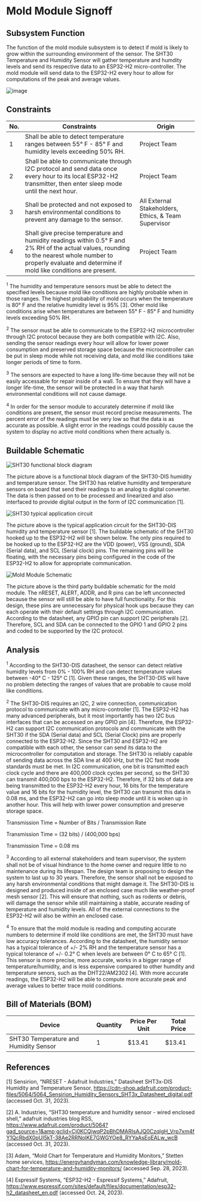 # Mold Module Signoff

## Subsystem Function
The function of the mold module subsystem is to detect if mold is likely to grow within the surrounding environment of the sensor. The SHT30 Temperature and Humidity Sensor will gather temperature and humdity levels and send its respective data to an ESP32-H2 micro-controller. The mold module will send data to the ESP32-H2 every hour to allow for computations of the peak and average values.

![image](https://github.com/jacksonrwoodard/HouseHealthMonitoring/assets/104484972/3401a3b6-74a1-49af-a090-dfe94abc742c)


## Constraints
| No. | Constraints | Origin |
| --- | ----------- | ------ |
|  1  | Shall be able to detect temperature ranges between 55&deg; F - 85&deg; F and humidity levels exceeding 50% RH. | Project Team |
|  2  | Shall be able to communicate through I2C protocol and send data once every hour to its local ESP32-H2 transmitter, then enter sleep mode until the next hour. | Project Team |
|  3  | Shall be protected and not exposed to harsh environmental conditions to prevent any damage to the sensor. | All External Stakeholders, Ethics, & Team Supervisor |
|  4  | Shall give precise temperature and humidity readings within 0.5&deg; F and 2% RH of the actual values, rounding to the nearest whole number to properly evaluate and determine if mold like conditions are present. | Project Team |

<sup>1</sup> The humidity and temperature sensors must be able to detect the specified levels because mold like conditions are highly probable when in those ranges. The highest probability of mold occurs when the temperature is 80&deg; F and the relative humidity level is 95% [3]. Other mold like conditions arise when temperatures are between 55&deg; F - 85&deg; F and humidity levels exceeding 50% RH.

<sup>2</sup> The sensor must be able to communicate to the ESP32-H2 microcontroller through I2C protocol because they are both compatible with I2C. Also, sending the sensor readings every hour will allow for lower power consumption and preserved storage space because the microcontroller can be put in sleep mode while not receiving data, and mold like conditions take longer periods of time to form.

<sup>3</sup> The sensors are expected to have a long life-time because they will not be easily accessable for repair inside of a wall. To ensure that they will have a longer life-time, the sensor will be protected in a way that harsh environmental conditions will not cause damage.

<sup>4</sup> In order for the sensor module to accurately determine if mold like conditions are present, the sensor must record precise measurements. The percent error of the readings must be very low so that the data is as accurate as possible. A slight error in the readings could possibly cause the system to display no active mold conditions when there actually is.

## Buildable Schematic
![SHT30 functional block diagram](https://github.com/jacksonrwoodard/HouseHealthMonitoring/assets/104484972/f956cbd5-82c0-45e2-a615-ddc1c76373ab)

The picture above is a functional block diagram of the SHT30-DIS humidity and temperature sensor. The SHT30 has relative humidity and temperature sensors on board that send their readings to an analog to digital converter. The data is then passed on to be processed and linearized and also interfaced to provide digital output in the form of I2C communication [1].

![SHT30 typical application circuit](https://github.com/jacksonrwoodard/HouseHealthMonitoring/assets/104484972/83353a31-a4a4-4d47-a92d-57a60be18f95)

The picture above is the typical application circuit for the SHT30-DIS humidity and temperature sensor [1]. The buildable schematic of the SHT30 hooked up to the ESP32-H2 will be shown below. The only pins required to be hooked up to the ESP32-H2 are the VDD (power), VSS (ground), SDA (Serial data), and SCL (Serial clock) pins. The remaining pins will be floating, with the necessary pins being configured in the code of the ESP32-H2 to allow for appropriate communication.

![Mold Module Schematic](https://github.com/jacksonrwoodard/HouseHealthMonitoring/assets/104484972/72dc5b90-b7a2-4e37-96ee-ff3282232189)

The picture above is the third party buildable schematic for the mold module. The nRESET, ALERT, ADDR, and R pins can be left unconnected because the sensor will still be able to have full functionality. For this design, these pins are unnecessary for physical hook ups because they can each operate with their default settings through I2C communication. According to the datasheet, any GPIO pin can support I2C peripherals [2]. Therefore, SCL and SDA can be connected to the GPIO 1 and GPIO 2 pins and coded to be supported by the I2C protocol.

## Analysis
<sup>1</sup> According to the SHT30-DIS datasheet, the sensor can detect relative humidity levels from 0% - 100% RH and can detect temperature values between -40&deg; C - 125&deg; C [1]. Given these ranges, the SHT30-DIS will have no problem detecting the ranges of values that are probable to cause mold like conditions.

<sup>2</sup> The SHT30-DIS requires an I2C, 2 wire connection, communication protocol to communicate with any micro-controller [1]. The ESP32-H2 has many advanced peripherals, but it most importantly has two I2C bus interfaces that can be accessed on any GPIO pin [4]. Therefore, the ESP32-H2 can support I2C communication protocols and communicate with the SHT30 if the SDA (Serial data) and SCL (Serial Clock) pins are properly connected to the ESP32-H2. Since the SHT30 and ESP32-H2 are compatible with each other, the sensor can send its data to the microcontroller for computation and storage. The SHT30 is reliably capable of sending data across the SDA line at 400 kHz, but the I2C fast mode standards must be met. In I2C communication, one bit is transmitted each clock cycle and there are 400,000 clock cycles per second, so the SHT30 can transmit 400,000 bps to the ESP32-H2. Therefore, if 32 bits of data are being transmitted to the ESP32-H2 every hour, 16 bits for the temperature value and 16 bits for the humidity level, the SHT30 can transmit this data in 0.08 ms, and the ESP32-H2 can go into sleep mode until it is woken up in another hour. This will help with lower power consumption and preserve storage space.

Transmission Time = Number of Bits / Transmission Rate

Transmission Time = (32 bits) / (400,000 bps)

Transmission Time = 0.08 ms

<sup>3</sup> According to all external stakeholders and team supervisor, the system shall not be of visual hindrance to the home owner and require little to no maintenance during its lifespan. The design team is proposing to design the system to last up to 30 years. Therefore, the sensor shall not be exposed to any harsh environmental conditions that might damage it. The SHT30-DIS is designed and produced inside of an enclosed case much like weather-proof mesh sensor [2]. This will ensure that nothing, such as rodents or debris, will damage the sensor while still maintaining a stable, accurate reading of temperature and humidity levels. All of the external connections to the ESP32-H2 will also be within an enclosed case.

<sup>4</sup> To ensure that the mold module is reading and computing accurate numbers to determine if mold like conditions are met, the SHT30 must have low accuracy tolerances. According to the datasheet, the humidity sensor has a typical tolerance of +/- 2% RH and the temperature sensor has a typical tolerance of +/- 0.2&deg; C when levels are between 0&deg; C to 65&deg; C [1]. This sensor is more precise, more accurate, works in a bigger range of temperature/humidity, and is less expensive compared to other humdity and temperature senors, such as the DHT22/AM2302 [4]. With more accurate readings, the ESP32-H2 will be able to compute more accurate peak and average values to better trace mold conditions.

## Bill of Materials (BOM)
| Device | Quantity | Price Per Unit | Total Price |
| ------ | -------- | -------------- | ----------- |
| SHT30 Temperature and Humidity Sensor | 1 | $13.41 | $13.41 |

## References
[1] Sensirion, “NRESET - Adafruit Industries,” Datasheet SHT3x-DIS Humidity and Temperature Sensor, https://cdn-shop.adafruit.com/product-files/5064/5064_Sensirion_Humidity_Sensors_SHT3x_Datasheet_digital.pdf (accessed Oct. 31, 2023).

[2] A. Industries, “SHT30 temperature and humidity sensor - wired enclosed shell,” adafruit industries blog RSS, https://www.adafruit.com/product/5064?gad_source=1&amp;gclid=Cj0KCQjwqP2pBhDMARIsAJQ0CzqlgH_Vrp7xm4fY1QcRbdX0pUI5kT-38Ae2RRNolKE7GWGYOe8_RYYaAsEoEALw_wcB (accessed Oct. 31, 2023).

[3] Adam, “Mold Chart for Temperature and Humidity Monitors,” Stetten home services, https://energyhandyman.com/knowledge-library/mold-chart-for-temperature-and-humidity-monitors/ (accessed Sep. 28, 2023).

[4] Espressif Systems, “ESP32-H2 - Espressif Systems,” Adafruit, https://www.espressif.com/sites/default/files/documentation/esp32-h2_datasheet_en.pdf (accessed Oct. 24, 2023).
